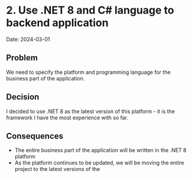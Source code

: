 # 2.  Use .NET 8 and C# language to backend application

Date: 2024-03-01

## Problem

We need to specify the platform and programming language for the business part of the application.

## Decision

I decided to use .NET 8 as the latest version of this platform - it is the framework I have the most experience with so far.

## Consequences

- The entire business part of the application will be written in the .NET 8 platform
- As the platform continues to be updated, we will be moving the entire project to the latest versions of the